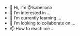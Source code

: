 - 👋 Hi, I’m @Isabellona
- 👀 I’m interested in ...
- 🌱 I’m currently learning ...
- 💞️ I’m looking to collaborate on ...
- 📫 How to reach me ...

<!---
Isabellona/Isabellona is a ✨ special ✨ repository because its `README.md` (this file) appears on your GitHub profile.
You can click the Preview link to take a look at your changes.
--->
